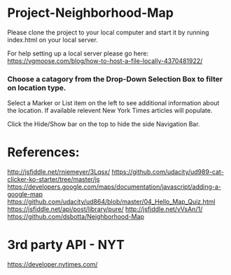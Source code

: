 # Project-Neighborhood-Map

Please clone the project to your local computer and start it by running index.html on your local server.

For help setting up a local server please go here:
https://vgmoose.com/blog/how-to-host-a-file-locally-4370481922/

### Choose a catagory from the Drop-Down Selection Box to filter on location type.

Select a Marker or List item on the left to see additional information about the location.  If available relevent New York Times articles will populate.

Click the Hide/Show bar on the top to hide the side Navigation Bar.

# References:
http://jsfiddle.net/rniemeyer/3Lqsx/
https://github.com/udacity/ud989-cat-clicker-ko-starter/tree/master/js
https://developers.google.com/maps/documentation/javascript/adding-a-google-map
https://github.com/udacity/ud864/blob/master/04_Hello_Map_Quiz.html
https://jsfiddle.net/api/post/library/pure/
http://jsfiddle.net/vVsAn/1/
https://github.com/dsbotta/Neighborhood-Map
# 3rd party API - NYT
https://developer.nytimes.com/